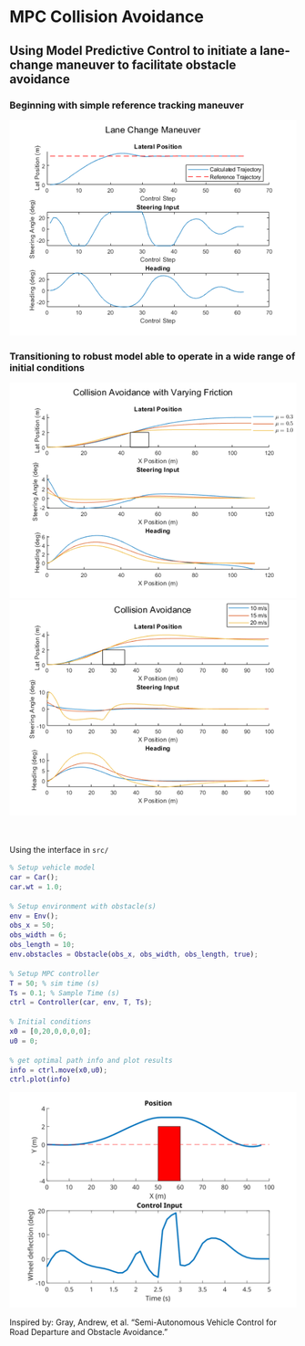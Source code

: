 # MPC Collision Avoidance

## Using Model Predictive Control to initiate a lane-change maneuver to facilitate obstacle avoidance  

### Beginning with simple reference tracking maneuver 
<img src="Images/LaneChange.png">

### Transitioning to robust model able to operate in a wide range of initial conditions
<img src="Images/frictionPlots.png">
<img src="Images/SpeedPlotsReduced.png">


\
\
Using the interface in `src/`

```matlab
% Setup vehicle model
car = Car();
car.wt = 1.0;

% Setup environment with obstacle(s)
env = Env();
obs_x = 50;
obs_width = 6;
obs_length = 10;
env.obstacles = Obstacle(obs_x, obs_width, obs_length, true);

% Setup MPC controller
T = 50; % sim time (s)
Ts = 0.1; % Sample Time (s)
ctrl = Controller(car, env, T, Ts);

% Initial conditions
x0 = [0,20,0,0,0,0];
u0 = 0;

% get optimal path info and plot results
info = ctrl.move(x0,u0);
ctrl.plot(info)
```
<img src=Images/SRCTrajectory.svg>

Inspired by:
Gray, Andrew, et al. “Semi-Autonomous Vehicle Control for Road Departure and Obstacle Avoidance.”
